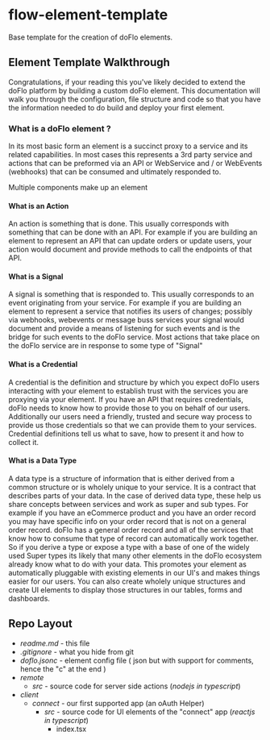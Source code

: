 # flow-element-template

Base template for the creation of doFlo elements. 

## Element Template Walkthrough

Congratulations, if your reading this you've likely decided to extend the doFlo platform by building a custom doFlo element. This documentation will walk you through the configuration, file structure and code so that you have the information needed to do build and deploy your first element.

### What is a doFlo element ?

In its most basic form an element is a succinct proxy to a service and its related capabilities. In most cases this represents a 3rd party service and actions that can be preformed via an API or WebService and / or WebEvents (webhooks) that can be consumed and ultimately responded to.

Multiple components make up an element 

#### What is an Action

An action is something that is done. This usually corresponds with something that can be done with an API. For example if you are building an element to represent an API that can update orders or update users, your action would document and provide methods to call the endpoints of that API.

#### What is a Signal

A signal is something that is responded to. This usually corresponds to an event originating from your service. For example if you are building an element to represent a service that notifies its users of changes; possibly via webhooks, webevents or message buss services your signal would document and provide a means of listening for such events and is the bridge for such events to the doFlo service. Most actions that take place on the doFlo service are in response to some type of "Signal"

#### What is a Credential

A credential is the definition and structure by which you expect doFlo users interacting with your element to establish trust with the services you are proxying via your element. If you have an API that requires credentials, doFlo needs to know how to provide those to you on behalf of our users. Additionally our users need a friendly, trusted and secure way process to provide us those credentials so that we can provide them to your services. Credential definitions tell us what to save, how to present it and how to collect it.

#### What is a Data Type

A data type is a structure of information that is either derived from a common structure or is wholely unique to your service. It is a contract that describes parts of your data. In the case of derived data type, these help us share concepts between services and work as super and sub types. For example if you have an eCommerce product and you have an order record you may have specific info on your order record that is not on a general order record. doFlo has a general order record and all of the services that know how to consume that type of record can automatically work together. So if you derive a type or expose a type with a base of one of the widely used Super types its likely that many other elements in the doFlo ecosystem already know what to do with your data. This promotes your element as automatically pluggable with existing elements in our UI's and makes things easier for our users. You can also create wholely unique structures and create UI elements to display those structures in our tables, forms and dashboards. 

## Repo Layout

* *readme.md* - this file 
* *.gitignore* - what you hide from git
* *doflo.jsonc* - element config file ( json but with support for comments, hence the "c" at the end )
* *remote*
  * *src* - source code for server side actions (*nodejs in typescript*)
* *client*
  * *connect* - our first supported app (an oAuth Helper)
    * *src* - source code for UI elements of the "connect" app (*reactjs in typescript*)
      * index.tsx 